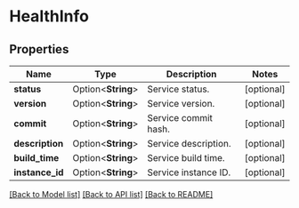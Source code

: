 # HealthInfo

## Properties

Name | Type | Description | Notes
------------ | ------------- | ------------- | -------------
**status** | Option<**String**> | Service status. | [optional]
**version** | Option<**String**> | Service version. | [optional]
**commit** | Option<**String**> | Service commit hash. | [optional]
**description** | Option<**String**> | Service description. | [optional]
**build_time** | Option<**String**> | Service build time. | [optional]
**instance_id** | Option<**String**> | Service instance ID. | [optional]

[[Back to Model list]](../README.md#documentation-for-models) [[Back to API list]](../README.md#documentation-for-api-endpoints) [[Back to README]](../README.md)


